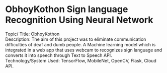 # ObhoyKothon Sign language Recognition Using Neural Network
Topic/ Title: ObhoyKothon  
Description: The aim of this project was to eliminate communication difficulties of deaf and dumb people.
A Machine learning model which is integrated in a web app that uses webcam to recognizes sign
language and converts it into speech through Text to Speech API.  
Technology/System Used: TensorFlow, MobileNet, OpenCV, Flask, Cloud API.  
